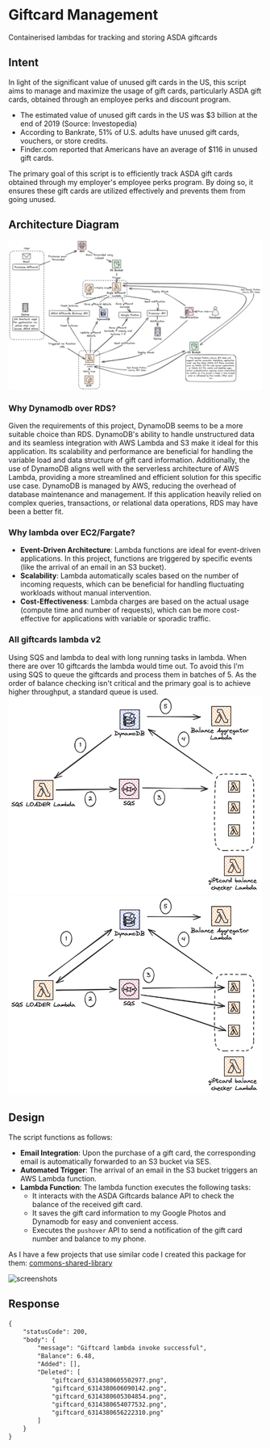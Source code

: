 # Giftcard Management
Containerised lambdas for tracking and storing ASDA giftcards

## Intent
In light of the significant value of unused gift cards in the US, this script aims to manage and maximize the usage of gift cards, particularly ASDA gift cards, obtained through an employee perks and discount program.

- The estimated value of unused gift cards in the US was $3 billion at the end of 2019 (Source: Investopedia)
- According to Bankrate, 51% of U.S. adults have unused gift cards, vouchers, or store credits.
- Finder.com reported that Americans have an average of $116 in unused gift cards.

The primary goal of this script is to efficiently track ASDA gift cards obtained through my employer's employee perks program. 
By doing so, it ensures these gift cards are utilized effectively and prevents them from going unused.

## Architecture Diagram

![Architecture Diagram](./readme-assets/aws_architecture.png)

### Why Dynamodb over RDS?
Given the requirements of this project, DynamoDB seems to be a more suitable choice than RDS. 
DynamoDB's ability to handle unstructured data and its seamless integration with AWS Lambda and S3 make it ideal for this application. 
Its scalability and performance are beneficial for handling the variable load and data structure of gift card information. 
Additionally, the use of DynamoDB aligns well with the serverless architecture of AWS Lambda, providing a more streamlined and efficient solution for this specific use case. 
DynamoDB is managed by AWS, reducing the overhead of database maintenance and management. If this application heavily relied on complex queries, transactions, or relational data operations, RDS may have been a better fit. 

### Why lambda over EC2/Fargate?
- **Event-Driven Architecture**: Lambda functions are ideal for event-driven applications. In this project, functions are triggered by specific events (like the arrival of an email in an S3 bucket).
- **Scalability**: Lambda automatically scales based on the number of incoming requests, which can be beneficial for handling fluctuating workloads without manual intervention.
- **Cost-Effectiveness**: Lambda charges are based on the actual usage (compute time and number of requests), which can be more cost-effective for applications with variable or sporadic traffic.

### All giftcards lambda v2
Using SQS and lambda to deal with long running tasks in lambda.
When there are over 10 giftcards the lambda would time out. To avoid this I'm using SQS to queue the giftcards and process them in batches of 5.
As the order of balance checking isn't critical and the primary goal is to achieve higher throughput, a standard queue is used.
![All giftcards lambda v2](readme-assets/all-giftcards-lambda-v2.png)
![img.png](all-giftcards-lambda-v2.png)
## Design

The script functions as follows:

- **Email Integration**: Upon the purchase of a gift card, the corresponding email is automatically forwarded to an S3 bucket via SES.
- **Automated Trigger**: The arrival of an email in the S3 bucket triggers an AWS Lambda function.
- **Lambda Function**: The lambda function executes the following tasks:
  - It interacts with the ASDA Giftcards balance API to check the balance of the received gift card.
  - It saves the gift card information to my Google Photos and Dynamodb for easy and convenient access.
  - Executes the `pushover` API to send a notification of the gift card number and balance to my phone.

As I have a few projects that use similar code I created this package for them: [commons-shared-library](https://github.com/addenergyx/common-shared-library)

![screenshots](readme-assets/phone-screenshots.png)

## Response
```
{
    "statusCode": 200,
    "body": {
        "message": "Giftcard lambda invoke successful",
        "Balance": 6.48,
        "Added": [],
        "Deleted": [
            "giftcard_6314380605502977.png",
            "giftcard_6314380606090142.png",
            "giftcard_6314380605304854.png",
            "giftcard_6314380654077532.png",
            "giftcard_6314380656222310.png"
        ]
    }
}
```
